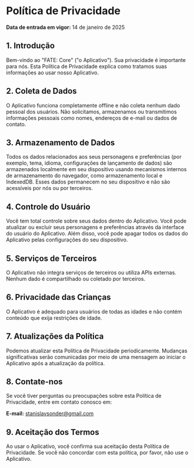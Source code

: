 # Política de Privacidade

**Data de entrada em vigor:** 14 de janeiro de 2025

## 1. Introdução

Bem-vindo ao "FATE: Core" ("o Aplicativo"). Sua privacidade é importante para nós. Esta Política de Privacidade explica como tratamos suas informações ao usar nosso Aplicativo.

## 2. Coleta de Dados

O Aplicativo funciona completamente offline e não coleta nenhum dado pessoal dos usuários. Não solicitamos, armazenamos ou transmitimos informações pessoais como nomes, endereços de e-mail ou dados de contato.

## 3. Armazenamento de Dados

Todos os dados relacionados aos seus personagens e preferências (por exemplo, tema, idioma, configurações de lançamento de dados) são armazenados localmente em seu dispositivo usando mecanismos internos de armazenamento do navegador, como armazenamento local e IndexedDB. Esses dados permanecem no seu dispositivo e não são acessíveis por nós ou por terceiros.

## 4. Controle do Usuário

Você tem total controle sobre seus dados dentro do Aplicativo. Você pode atualizar ou excluir seus personagens e preferências através da interface do usuário do Aplicativo. Além disso, você pode apagar todos os dados do Aplicativo pelas configurações do seu dispositivo.

## 5. Serviços de Terceiros

O Aplicativo não integra serviços de terceiros ou utiliza APIs externas. Nenhum dado é compartilhado ou coletado por terceiros.

## 6. Privacidade das Crianças

O Aplicativo é adequado para usuários de todas as idades e não contém conteúdo que exija restrições de idade.

## 7. Atualizações da Política

Podemos atualizar esta Política de Privacidade periodicamente. Mudanças significativas serão comunicadas por meio de uma mensagem ao iniciar o Aplicativo após a atualização da política.

## 8. Contate-nos

Se você tiver perguntas ou preocupações sobre esta Política de Privacidade, entre em contato conosco em:

**E-mail:** [stanislavsonder@gmail.com](mailto:stanislavsonder@gmail.com)

## 9. Aceitação dos Termos

Ao usar o Aplicativo, você confirma sua aceitação desta Política de Privacidade. Se você não concordar com esta política, por favor, não use o Aplicativo.
